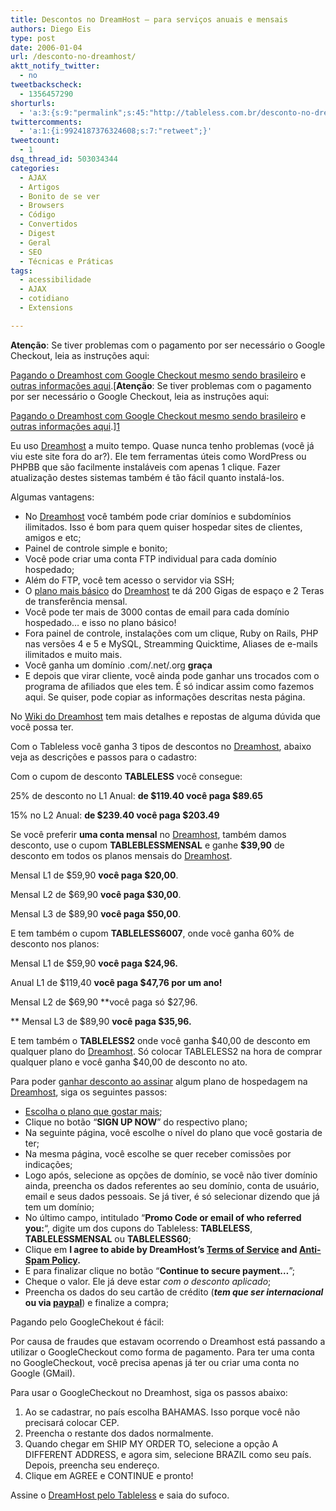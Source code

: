 ```yaml
---
title: Descontos no DreamHost – para serviços anuais e mensais
authors: Diego Eis
type: post
date: 2006-01-04
url: /desconto-no-dreamhost/
aktt_notify_twitter:
  - no
tweetbackscheck:
  - 1356457290
shorturls:
  - 'a:3:{s:9:"permalink";s:45:"http://tableless.com.br/desconto-no-dreamhost";s:7:"tinyurl";s:26:"http://tinyurl.com/3eghu4p";s:4:"isgd";s:19:"http://is.gd/QkAsBP";}'
twittercomments:
  - 'a:1:{i:9924187376324608;s:7:"retweet";}'
tweetcount:
  - 1
dsq_thread_id: 503034344
categories:
  - AJAX
  - Artigos
  - Bonito de se ver
  - Browsers
  - Código
  - Convertidos
  - Digest
  - Geral
  - SEO
  - Técnicas e Práticas
tags:
  - acessibilidade
  - AJAX
  - cotidiano
  - Extensions

---
```

**Atenção**: Se tiver problemas com o pagamento por ser necessário o Google Checkout, leia as instruções aqui:
  
[Pagando o Dreamhost com Google Checkout mesmo sendo brasileiro][1] e [outras informações aqui][2].[**Atenção**: Se tiver problemas com o pagamento por ser necessário o Google Checkout, leia as instruções aqui:
  
[Pagando o Dreamhost com Google Checkout mesmo sendo brasileiro][1] e [outras informações aqui][2].][1] 

Eu uso [Dreamhost][3] a muito tempo. Quase nunca tenho problemas (você já viu este site fora do ar?). Ele tem ferramentas úteis como WordPress ou PHPBB que são facilmente instaláveis com apenas 1 clique. Fazer atualização destes sistemas também é tão fácil quanto instalá-los.

Algumas vantagens:

  * No [Dreamhost][3] você também pode criar domínios e subdomínios ilimitados. Isso é bom para quem quiser hospedar sites de clientes, amigos e etc;
  * Painel de controle simple e bonito;
  * Você pode criar uma conta FTP individual para cada domínio hospedado;
  * Além do FTP, você tem acesso o servidor via SSH;
  * O [plano mais básico][4] do [Dreamhost][3] te dá 200 Gigas de espaço e 2 Teras de transferência mensal.
  * Você pode ter mais de 3000 contas de email para cada domínio hospedado&#8230; e isso no plano básico!
  * Fora painel de controle, instalações com um clique, Ruby on Rails, PHP nas versões 4 e 5 e MySQL, Streamming Quicktime, Aliases de e-mails ilimitados e muito mais.
  * Você ganha um domínio .com/.net/.org ****graça****
  * E depois que virar cliente, você ainda pode ganhar uns trocados com o programa de afiliados que eles tem. É só indicar assim como fazemos aqui. Se quiser, pode copiar as informações descritas nesta página.

No [Wiki do Dreamhost][5] tem mais detalhes e repostas de alguma dúvida que você possa ter.

Com o Tableless você ganha 3 tipos de descontos no [Dreamhost][3], abaixo veja as descrições e passos para o cadastro:

Com o cupom de desconto **TABLELESS** você consegue:
  
25% de desconto no L1 Anual: **de $119.40 você paga $89.65**
  
15% no L2 Anual: **de $239.40 você paga $203.49**

Se você preferir **uma conta mensal** no [Dreamhost][3], também damos desconto, use o cupom **TABLEBLESSMENSAL** e ganhe **$39,90** de desconto em todos os planos mensais do [Dreamhost][3].
  
Mensal L1 de $59,90 **você paga $20,00**.
  
Mensal L2 de $69,90 **você paga $30,00**.
  
Mensal L3 de $89,90 **você paga $50,00**.

E tem também o cupom **TABLELESS6007**, onde você ganha 60% de desconto nos planos:
  
Mensal L1 de $59,90 **você paga $24,96.**
  
Anual L1 de $119,40 **você paga $47,76 por um ano!**
  
Mensal L2 de $69,90 **você paga só $27,96.
  
** Mensal L3 de $89,90 **você paga $35,96.**

E tem também o **TABLELESS2** onde você ganha $40,00 de desconto em qualquer plano do [Dreamhost][3]. Só colocar TABLELESS2 na hora de comprar qualquer plano e você ganha $40,00 de desconto no ato.

Para poder [ganhar desconto ao assinar][3] algum plano de hospedagem na [Dreamhost][3], siga os seguintes passos:

  * [Escolha o plano que gostar mais][3];
  * Clique no botão “**SIGN UP NOW**” do respectivo plano;
  * Na seguinte página, você escolhe o nível do plano que você gostaria de ter;
  * Na mesma página, você escolhe se quer receber comissões por indicações;
  * Logo após, selecione as opções de domínio, se você não tiver domínio ainda, preencha os dados referentes ao seu domínio, conta de usuário, email e seus dados pessoais. Se já tiver, é só selecionar dizendo que já tem um domínio;
  * No último campo, intitulado “**Promo Code or email of who referred you:**“, digite um dos cupons do Tableless: **TABLELESS**, **TABLELESSMENSAL** ou **TABLELESS60**;
  * Clique em **I agree to abide by DreamHost&#8217;s <a href="http://www.dreamhost.com/tos.html" target="new">Terms of Service</a> and <a href="http://www.dreamhost.com/spam.html" target="new">Anti-Spam Policy</a>.**
  * E para finalizar clique no botão “**Continue to secure payment…**”;
  * Cheque o valor. Ele já deve estar _com o desconto aplicado_;
  * Preencha os dados do seu cartão de crédito (**_tem que ser internacional_** **ou via [paypal][6]**) e finalize a compra;

Pagando pelo GoogleChekout é fácil:

Por causa de fraudes que estavam ocorrendo o Dreamhost está passando a utilizar o GoogleCheckout como forma de pagamento. Para ter uma conta no GoogleCheckout, você precisa apenas já ter ou criar uma conta no Google (GMail).

Para usar o GoogleCheckout no Dreamhost, siga os passos abaixo:

  1. Ao se cadastrar, no país escolha BAHAMAS. Isso porque você não precisará colocar CEP.
  2. Preencha o restante dos dados normalmente.
  3. Quando chegar em SHIP MY ORDER TO, selecione a opção A DIFFERENT ADDRESS, e agora sim, selecione BRAZIL como seu país. Depois, preencha seu endereço.
  4. Clique em AGREE e CONTINUE e pronto!

Assine o [DreamHost pelo Tableless][3] e saia do sufoco.

 [1]: http://blog.elcio.com.br/pagando-o-dreamhost-com-google-checkout-mesmo-sendo-brasileiro/
 [2]: http://www.revolucao.etc.br/archives/criando-sua-conta-no-google-checkout-para-assinar-a-dreamhost/
 [3]: http://www.dreamhost.com/r.cgi?132780/hosting.html
 [4]: http://www.dreamhost.com/r.cgi?132780/signup/?next_step=Index
 [5]: http://wiki.dreamhost.com/index.php/Main_Page
 [6]: http://www.paypal.com/us/